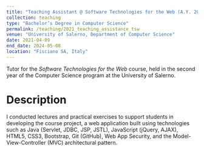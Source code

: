 ```yaml
---
title: "Teaching Assistant @ Software Technologies for the Web (A.Y. 2020/21)"
collection: teaching
type: "Bachelor’s Degree in Computer Science"
permalink: /teaching/2021_teaching_assistance_tsw
venue: "University of Salerno, Department of Computer Science"
date: 2021-04-09
end_date: 2024-05-08
location: "Fisciano SA, Italy"
---
```


Tutor for the _Software Technologies for the Web_ course, held in the second year of the Computer Science program at the University of Salerno.

Description
======

I conducted lectures and practical exercises to support students in developing the course project, a web application built using technologies such as Java (Servlet, JDBC, JSP, JSTL), JavaScript (jQuery, AJAX), HTML5, CSS3, Bootstrap, Git (GitHub), Web App Security, and the Model-View-Controller (MVC) architectural pattern.
